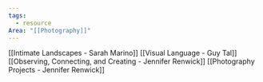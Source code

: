 ```yaml
---
tags:
  - resource
Area: "[[Photography]]"
---
```


[[Intimate Landscapes - Sarah Marino]]
[[Visual Language - Guy Tal]]
[[Observing, Connecting, and Creating - Jennifer Renwick]]
[[Photography Projects - Jennifer Renwick]]
